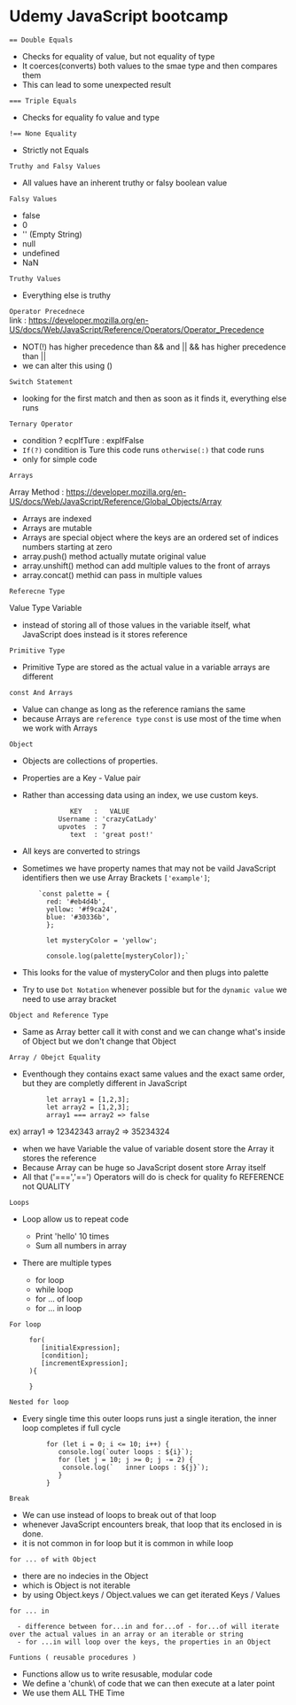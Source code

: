 # Udemy JavaScript bootcamp

`== Double Equals`

- Checks for equality of value, but not equality of type
- It coerces(converts) both values to the smae type and then compares them
- This can lead to some unexpected result

`=== Triple Equals`

- Checks for equality fo value and type

`!== None Equality`

- Strictly not Equals

`Truthy and Falsy Values`

- All values have an inherent truthy or falsy boolean value

`Falsy Values`

- false
- 0
- '' (Empty String)
- null
- undefined
- NaN

`Truthy Values`

- Everything else is truthy

`Operator Precednece` <br>
link : https://developer.mozilla.org/en-US/docs/Web/JavaScript/Reference/Operators/Operator_Precedence

- NOT(!) has higher precedence than && and || && has higher precedence than ||
- we can alter this using ()

`Switch Statement`

- looking for the first match and then as soon as it finds it, everything else runs

`Ternary Operator`

- condition ? ecpIfTure : expIfFalse
- `If(?)` condition is Ture this code runs `otherwise(:)` that code runs
- only for simple code

`Arrays`

Array Method : https://developer.mozilla.org/en-US/docs/Web/JavaScript/Reference/Global_Objects/Array

- Arrays are indexed
- Arrays are mutable
- Arrays are special object where the keys are an ordered set of indices numbers starting at zero
- array.push() method actually mutate original value
- array.unshift() method can add multiple values to the front of arrays
- array.concat() methid can pass in multiple values

`Referecne Type`

Value Type Variable

- instead of storing all of those values in the variable itself, what JavaScript does instead is it stores reference

`Primitive Type`

- Primitive Type are stored as the actual value in a variable arrays are different

`const And Arrays`

- Value can change as long as the reference ramians the same
- because Arrays are `reference type` `const` is use most of the time when we work with Arrays

`Object`

- Objects are collections of properties.
- Properties are a Key - Value pair
- Rather than accessing data using an index, we use custom keys.

                  KEY   :   VALUE
               Username : 'crazyCatLady'
               upvotes  : 7
                  text  : 'great post!'

- All keys are converted to strings
- Sometimes we have property names that may not be vaild JavaScript identifiers then we use Array Brackets `['example']`;

          `const palette = {
            red: '#eb4d4b',
            yellow: '#f9ca24',
            blue: '#30336b',
            };

            let mysteryColor = 'yellow';

            console.log(palette[mysteryColor]);`

- This looks for the value of mysteryColor and then plugs into palette
- Try to use `Dot Notation` whenever possible but for the `dynamic value` we need to use array bracket

`Object and Reference Type`

- Same as Array better call it with const and we can change what's inside of Object but we don't change that Object

`Array / Obejct Equality`

- Eventhough they contains exact same values and the exact same order, but they are completly different in JavaScript

            let array1 = [1,2,3];
            let array2 = [1,2,3];
            array1 === array2 => false

ex)
array1 => 12342343
array2 => 35234324

- when we have Variable the value of variable dosent store the Array it stores the reference
- Because Array can be huge so JavaScript dosent store Array itself
- All that ('===','==') Operators will do is check for quality fo REFERENCE not QUALITY

`Loops`

- Loop allow us to repeat code
  - Print 'hello' 10 times
  - Sum all numbers in array
- There are multiple types

  - for loop
  - while loop
  - for ... of loop
  - for ... in loop

`For loop`

         for(
            [initialExpression];
            [condition];
            [incrementExpression];
         ){

         }

`Nested for loop`

- Every single time this outer loops runs just a single iteration, the inner loop completes if full cycle

            for (let i = 0; i <= 10; i++) {
               console.log(`outer loops : ${i}`);
               for (let j = 10; j >= 0; j -= 2) {
                console.log(`   inner Loops : ${j}`);
               }
            }

`Break`

- We can use instead of loops to break out of that loop
- whenever JavaScript encounters break, that loop that its enclosed in is done.
- it is not common in for loop but it is common in while loop

`for ... of with Object`

- there are no indecies in the Object
- which is Object is not iterable
- by using Object.keys / Object.values we can get iterated Keys / Values

`for ... in`

      - difference between for...in and for...of - for...of will iterate over the actual values in an array or an iterable or string
      - for ...in will loop over the keys, the properties in an Object

`Funtions ( reusable procedures )`

- Functions allow us to write resusable, modular code
- We define a 'chunk\ of code that we can then execute at a later point
- We use them ALL THE Time
